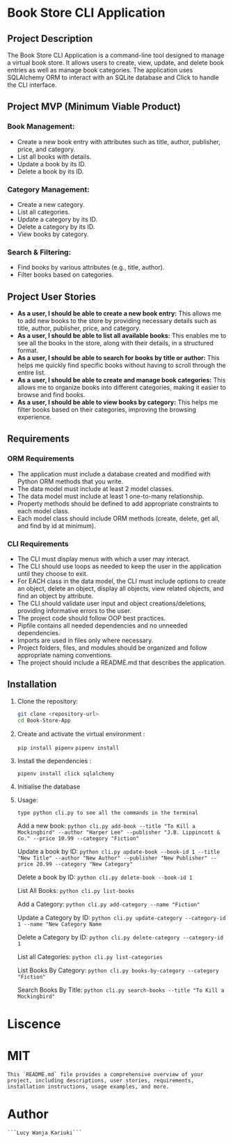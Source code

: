 # Book Store CLI Application

## Project Description
The Book Store CLI Application is a command-line tool designed to manage a virtual book store. It allows users to create, view, update, and delete book entries as well as manage book categories. The application uses SQLAlchemy ORM to interact with an SQLite database and Click to handle the CLI interface.

## Project MVP (Minimum Viable Product)
### Book Management:
- Create a new book entry with attributes such as title, author, publisher, price, and category.
- List all books with details.
- Update a book by its ID.
- Delete a book by its ID.

### Category Management:
- Create a new category.
- List all categories.
- Update a category by its ID.
- Delete a category by its ID.
- View books by category.

### Search & Filtering:
- Find books by various attributes (e.g., title, author).
- Filter books based on categories.

## Project User Stories
- **As a user, I should be able to create a new book entry:** This allows me to add new books to the store by providing necessary details such as title, author, publisher, price, and category.
- **As a user, I should be able to list all available books:** This enables me to see all the books in the store, along with their details, in a structured format.
- **As a user, I should be able to search for books by title or author:** This helps me quickly find specific books without having to scroll through the entire list.
- **As a user, I should be able to create and manage book categories:** This allows me to organize books into different categories, making it easier to browse and find books.
- **As a user, I should be able to view books by category:** This helps me filter books based on their categories, improving the browsing experience.

## Requirements
### ORM Requirements
- The application must include a database created and modified with Python ORM methods that you write.
- The data model must include at least 2 model classes.
- The data model must include at least 1 one-to-many relationship.
- Property methods should be defined to add appropriate constraints to each model class.
- Each model class should include ORM methods (create, delete, get all, and find by id at minimum).

### CLI Requirements
- The CLI must display menus with which a user may interact.
- The CLI should use loops as needed to keep the user in the application until they choose to exit.
- For EACH class in the data model, the CLI must include options to create an object, delete an object, display all objects, view related objects, and find an object by attribute.
- The CLI should validate user input and object creations/deletions, providing informative errors to the user.
- The project code should follow OOP best practices.
- Pipfile contains all needed dependencies and no unneeded dependencies.
- Imports are used in files only where necessary.
- Project folders, files, and modules should be organized and follow appropriate naming conventions.
- The project should include a README.md that describes the application.

## Installation
1. Clone the repository:
   ```sh
   git clone <repository-url>
   cd Book-Store-App

2. Create and activate the virtual environment :

   ```pip install pipenv```
   ```pipenv install```

3. Install the dependencies :
   
   ```pipenv install click sqlalchemy```

4. Initialise the database 

5. Usage:

   ```type python cli.py to see all the commands in the terminal```

   Add a new book:
   ``python cli.py add-book --title "To Kill a Mockingbird" --author "Harper Lee" --publisher "J.B. Lippincott & Co." --price 10.99 --category "Fiction"``

   Update a book by ID:
   ``python cli.py update-book --book-id 1 --title "New Title" --author "New Author" --publisher "New Publisher" --price 20.99 --category "New Category"``

   Delete a book by ID:
   ``python cli.py delete-book --book-id 1``

   List All Books:
   ``python cli.py list-books``

   Add a Category:
   ``python cli.py add-category --name "Fiction"``

   Update a Category by ID:
   ``python cli.py update-category --category-id 1 --name "New Category Name``

   Delete a Category by ID:
   ``python cli.py delete-category --category-id 1``

   List all Categories:
   ``python cli.py list-categories``

   List Books By Category:
   ``python cli.py books-by-category --category "Fiction"``

   Search Books By Title:
   ``python cli.py search-books --title "To Kill a Mockingbird"``

# Liscence
# MIT
``
This `README.md` file provides a comprehensive overview of your project, including descriptions, user stories, requirements, installation instructions, usage examples, and more.
``
# Author

    ```Lucy Wanja Kariuki```


